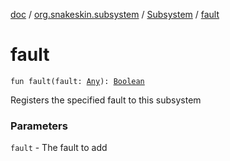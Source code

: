 [doc](../../index.md) / [org.snakeskin.subsystem](../index.md) / [Subsystem](index.md) / [fault](./fault.md)

# fault

`fun fault(fault: `[`Any`](https://kotlinlang.org/api/latest/jvm/stdlib/kotlin/-any/index.html)`): `[`Boolean`](https://kotlinlang.org/api/latest/jvm/stdlib/kotlin/-boolean/index.html)

Registers the specified fault to this subsystem

### Parameters

`fault` - The fault to add